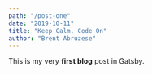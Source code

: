 ```yaml
---
path: "/post-one"
date: "2019-10-11"
title: "Keep Calm, Code On"
author: "Brent Abruzese"
---
```


This is my very **first blog** post in Gatsby.